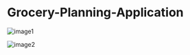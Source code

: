 # Grocery-Planning-Application
 ![image1](https://user-images.githubusercontent.com/68840592/113091895-885c2300-920a-11eb-987b-4daaa23b0e6b.jpg)
 
 ![image2](https://user-images.githubusercontent.com/68840592/113091897-8a25e680-920a-11eb-9cf0-1f9a307c41d0.jpg)
